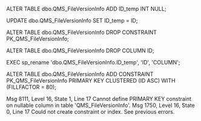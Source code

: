  ALTER TABLE dbo.QMS_FileVersionInfo ADD ID_temp INT NULL;

  UPDATE dbo.QMS_FileVersionInfo SET ID_temp = ID;

  ALTER TABLE dbo.QMS_FileVersionInfo DROP CONSTRAINT PK_QMS_FileVersionInfo;

  ALTER TABLE dbo.QMS_FileVersionInfo DROP COLUMN ID;

  EXEC sp_rename 'dbo.QMS_FileVersionInfo.ID_temp', 'ID', 'COLUMN';

  ALTER TABLE dbo.QMS_FileVersionInfo ADD CONSTRAINT PK_QMS_FileVersionInfo PRIMARY KEY CLUSTERED (ID ASC) WITH (FILLFACTOR = 80);

Msg 8111, Level 16, State 1, Line 17
Cannot define PRIMARY KEY constraint on nullable column in table 'QMS_FileVersionInfo'.
Msg 1750, Level 16, State 0, Line 17
Could not create constraint or index. See previous errors.

